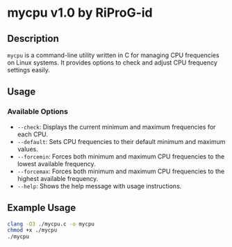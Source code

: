 # mycpu v1.0 by RiProG-id

## Description
`mycpu` is a command-line utility written in C for managing CPU frequencies on Linux systems. It provides options to check and adjust CPU frequency settings easily.

## Usage
### Available Options
- `--check`: Displays the current minimum and maximum frequencies for each CPU.
- `--default`: Sets CPU frequencies to their default minimum and maximum values.
- `--forcemin`: Forces both minimum and maximum CPU frequencies to the lowest available frequency.
- `--forcemax`: Forces both minimum and maximum CPU frequencies to the highest available frequency.
- `--help`: Shows the help message with usage instructions.

## Example Usage
```bash
clang -O3 ./mycpu.c -o mycpu
chmod +x ./mycpu
./mycpu
```